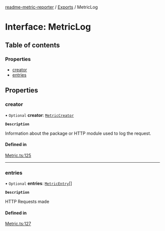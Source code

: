 [readme-metric-reporter](../README.md) / [Exports](../modules.md) / MetricLog

# Interface: MetricLog

## Table of contents

### Properties

- [creator](MetricLog.md#creator)
- [entries](MetricLog.md#entries)

## Properties

### creator

• `Optional` **creator**: [`MetricCreator`](MetricCreator.md)

**`Description`**

Information about the package or HTTP module used to log the request.

#### Defined in

[Metric.ts:125](https://github.com/igrek8/readme-metric-reporter/blob/2a81fee/src/Metric.ts#L125)

___

### entries

• `Optional` **entries**: [`MetricEntry`](MetricEntry.md)[]

**`Description`**

HTTP Requests made

#### Defined in

[Metric.ts:127](https://github.com/igrek8/readme-metric-reporter/blob/2a81fee/src/Metric.ts#L127)
